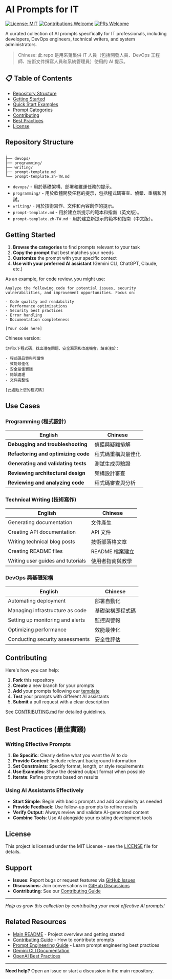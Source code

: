 # AI Prompts for IT

[![License: MIT](https://img.shields.io/badge/License-MIT-yellow.svg)](https://opensource.org/licenses/MIT)
[![Contributions Welcome](https://img.shields.io/badge/contributions-welcome-brightgreen.svg?style=flat)](CONTRIBUTING.md)
[![PRs Welcome](https://img.shields.io/badge/PRs-welcome-brightgreen.svg?style=flat-square)](http://makeapullrequest.com)

A curated collection of AI prompts specifically for IT professionals, including developers, DevOps engineers, technical writers, and system administrators.

> Chinese: 此 repo 是用來蒐集供 IT 人員（包括開發人員、DevOps 工程師、技術文件撰寫人員和系統管理員）使用的 AI 提示。

## 📋 Table of Contents

- [Repository Structure](#repository-structure)
- [Getting Started](#getting-started)
- [Quick Start Examples](#quick-start-examples)
- [Prompt Categories](#prompt-categories)
- [Contributing](#contributing)
- [Best Practices](#best-practices)
- [License](#license)

## Repository Structure

```text
.
├── devops/
├── programming/
├── writing/
├── prompt-template.md
└── prompt-template.zh-TW.md
```

- `devops/` - 用於基礎架構、部署和維運任務的提示。
- `programming/` - 用於軟體開發任務的提示，包括程式碼審查、偵錯、重構和測試。
- `writing/` - 用於技術寫作、文件和內容創作的提示。
- `prompt-template.md` - 用於建立新提示的範本和指南（英文版）。
- `prompt-template.zh-TW.md` - 用於建立新提示的範本和指南（中文版）。

## Getting Started

1. **Browse the categories** to find prompts relevant to your task
2. **Copy the prompt** that best matches your needs
3. **Customize** the prompt with your specific context
4. **Use with your preferred AI assistant** (Gemini CLI, ChatGPT, Claude, etc.)

As an example, for code review, you might use:

```text
Analyze the following code for potential issues, security vulnerabilities, and improvement opportunities. Focus on:

- Code quality and readability
- Performance optimizations
- Security best practices
- Error handling
- Documentation completeness

[Your code here]
```

Chinese version:

```text
分析以下程式碼，找出潛在問題、安全漏洞和改進機會。請專注於：

- 程式碼品質與可讀性
- 效能最佳化
- 安全最佳實踐
- 錯誤處理
- 文件完整性

[此處貼上您的程式碼]
```

## Use Cases

### Programming (程式設計)

| English                             | Chinese      |
| ----------------------------------- | --------- |
| **Debugging and troubleshooting**   | 偵錯與疑難排解   |
| **Refactoring and optimizing code** | 程式碼重構與最佳化 |
| **Generating and validating tests** | 測試生成與驗證   |
| **Reviewing architectural design**  | 架構設計審查    |
| **Reviewing and analyzing code**    | 程式碼審查與分析  |

### Technical Writing (技術寫作)

| English                                | Chinese              |
|----------------------------------------|------------------------|
| Generating documentation               | 文件產生               |
| Creating API documentation             | API 文件               |
| Writing technical blog posts           | 技術部落格文章         |
| Creating README files                  | README 檔案建立         |
| Writing user guides and tutorials      | 使用者指南與教學       |

### DevOps 與基礎架構

| English                               | Chinese           |
|---------------------------------------|--------------------|
| Automating deployment                 | 部署自動化         |
| Managing infrastructure as code       | 基礎架構即程式碼   |
| Setting up monitoring and alerts      | 監控與警報         |
| Optimizing performance                | 效能最佳化         |
| Conducting security assessments       | 安全性評估         |

## Contributing

Here's how you can help:

1. **Fork** this repository
2. **Create** a new branch for your prompts
3. **Add** your prompts following our [template](prompts/templates/prompt-template.md)
4. **Test** your prompts with different AI assistants
5. **Submit** a pull request with a clear description

See [CONTRIBUTING.md](CONTRIBUTING.md) for detailed guidelines.

## Best Practices (最佳實踐)

### Writing Effective Prompts

1. **Be Specific**: Clearly define what you want the AI to do
2. **Provide Context**: Include relevant background information
3. **Set Constraints**: Specify format, length, or style requirements
4. **Use Examples**: Show the desired output format when possible
5. **Iterate**: Refine prompts based on results

### Using AI Assistants Effectively

- **Start Simple**: Begin with basic prompts and add complexity as needed
- **Provide Feedback**: Use follow-up prompts to refine results
- **Verify Output**: Always review and validate AI-generated content
- **Combine Tools**: Use AI alongside your existing development tools

## License

This project is licensed under the MIT License - see the [LICENSE](LICENSE) file for details.

## Support

- **Issues**: Report bugs or request features via [GitHub Issues](../../issues)
- **Discussions**: Join conversations in [GitHub Discussions](../../discussions)
- **Contributing**: See our [Contributing Guide](CONTRIBUTING.md)

---

*Help us grow this collection by contributing your most effective AI prompts!*

## Related Resources

- [Main README](../README.md) - Project overview and getting started
- [Contributing Guide](../CONTRIBUTING.md) - How to contribute prompts
- [Prompt Engineering Guide](https://www.promptingguide.ai/) - Learn prompt engineering best practices
- [Gemini CLI Documentation](https://ai.google.dev/gemini-api/docs/cli)
- [OpenAI Best Practices](https://platform.openai.com/docs/guides/prompt-engineering)

---

**Need help?** Open an issue or start a discussion in the main repository.
